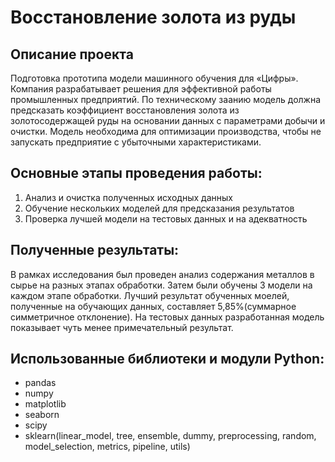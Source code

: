 # Восстановление золота из руды

## Описание проекта

Подготовка прототипа модели машинного обучения для «Цифры». Компания разрабатывает решения для эффективной работы промышленных предприятий.
По техническому заанию модель должна предсказать коэффициент восстановления золота из золотосодержащей руды на основании данных с параметрами добычи и очистки.
Модель необходима для оптимизации производства, чтобы не запускать предприятие с убыточными характеристиками.

## Основные этапы проведения работы:
1. Анализ и очистка полученных исходных данных
2. Обучение нескольких моделей для предсказания результатов
3. Проверка лучшей модели на тестовых данных и на адекватность

## Полученные результаты:
В рамках исследования был проведен анализ содержания металлов в сырье на разных этапах обработки. Затем были обучены 3 модели на каждом этапе обработки. Лучший результат обученных моелей, полученные на обучающих данных, составляет 5,85%(суммарное симметричное отклонение). На тестовых данных разработанная модель показывает чуть менее примечательный результат.

## Использованные библиотеки и модули Python:
- pandas
- numpy
- matplotlib
- seaborn
- scipy
- sklearn(linear_model, tree, ensemble, dummy, preprocessing, random, model_selection, metrics, pipeline, utils)
